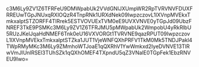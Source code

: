 c3M6Ly9ZV1Z6TFRFeU9DMWpabUk2VVdGNlJXUmpWR2RpTVRVNVFDUXFRREUwTGpJNUxqRXlOQzR4TnpRNk1URXdNek09IwpzczovL1lXVnpMVEkxTmkxalptSTZORFF4TlRrek5ESTVOVUExTVM0eE9UVXVNVE0yTGpJd09UbzFNREF3TkE9PSMKc3M6Ly9ZV1Z6TFRJMU5pMWpabUk2WmpobU4yRkRlbU5RUzJKelJqaHdNMEF6Tnk0eU16VXVORGt1TVRVNE9qazRPUT09IwpzczovL1lXVnpMVEkxTmkxalptSTZka1JUT1VjeWNFQXhPRFV1TkM0Mk5TNDJPakl4TWpRMyMKc3M6Ly9ZMmhoWTJoaE1qQXRhV1YwWmkxd2IyeDVNVE13TlRwVmJIUnlRSEl3TUhSZk1qQXhOMEF4TXpndU5qZ3VNalE0TGpFek1EbzRNVEU9Iwo=
